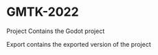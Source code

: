 # GMTK-2022

Project Contains the Godot project

Export contains the exported version of the project
